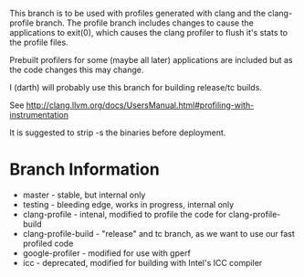 This branch is to be used with profiles generated with clang and the clang-profile branch. The profile branch includes changes to cause the applications to exit(0), which causes the clang profiler to flush it's stats to the profile files.


Prebuilt profilers for some (maybe all later) applications are included but as the code changes this may change.

I (darth) will probably use this branch for building release/tc builds.

See http://clang.llvm.org/docs/UsersManual.html#profiling-with-instrumentation 

It is suggested to strip -s the binaries before deployment.

# Branch Information

* master - stable, but internal only
* testing - bleeding edge, works in progress, internal only
* clang-profile - intenal, modified to profile the code for clang-profile-build
* clang-profile-build - "release" and tc branch, as we want to use our fast profiled code
* google-profiler - modified for use with gperf
* icc - deprecated, modified for building with Intel's ICC compiler